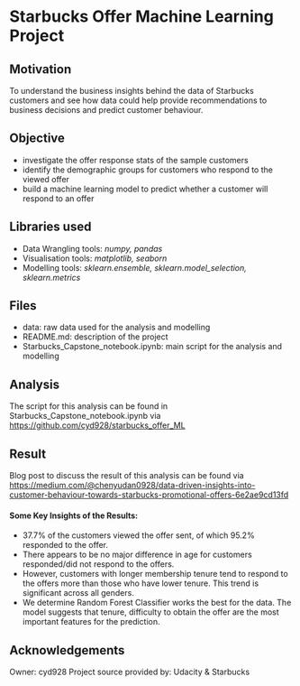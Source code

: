 # Starbucks Offer Machine Learning Project

## Motivation

To understand the business insights behind the data of Starbucks customers and see how data could help provide recommendations to business decisions and predict customer behaviour.


## Objective

* investigate the offer response stats of the sample customers
* identify the demographic groups for customers who respond to the viewed offer
* build a machine learning model to predict whether a customer will respond to an offer


## Libraries used

* Data Wrangling tools: _numpy, pandas_
* Visualisation tools: _matplotlib, seaborn_
* Modelling tools: _sklearn.ensemble, sklearn.model_selection, sklearn.metrics_


## Files 

* data: raw data used for the analysis and modelling
* README.md: description of the project
* Starbucks_Capstone_notebook.ipynb: main script for the analysis and modelling


## Analysis 

The script for this analysis can be found in Starbucks_Capstone_notebook.ipynb via
https://github.com/cyd928/starbucks_offer_ML


## Result 

Blog post to discuss the result of this analysis can be found via
https://medium.com/@chenyudan0928/data-driven-insights-into-customer-behaviour-towards-starbucks-promotional-offers-6e2ae9cd13fd

#### Some Key Insights of the Results:
* 37.7% of the customers viewed the offer sent, of which 95.2% responded to the offer. 
* There appears to be no major difference in age for customers responded/did not respond to the offers. 
* However, customers with longer membership tenure tend to respond to the offers more than those who have lower tenure. This trend is significant across all genders.
* We determine Random Forest Classifier works the best for the data. The model suggests that tenure, difficulty to obtain the offer are the most important features for the prediction.


## Acknowledgements
Owner: cyd928
Project source provided by: Udacity & Starbucks 